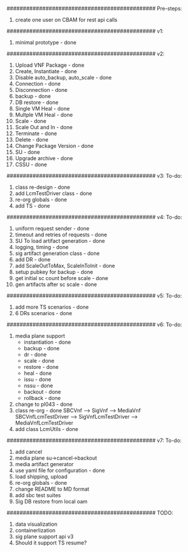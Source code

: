 ##############################################
Pre-steps:
1. create one user on CBAM for rest api calls

##############################################
v1:
1. minimal prototype                    - done

##############################################
v2:
1. Upload VNF Package                   - done
2. Create, Instantiate                  - done
3. Disable auto_backup, auto_scale      - done
4. Connection                           - done
5. Disconnection                        - done
6. backup                               - done
7. DB restore                           - done
8. Single VM Heal                       - done
9. Multple VM Heal                      - done
10. Scale                               - done
11. Scale Out and In                    - done
12. Terminate                           - done
13. Delete                              - done
14. Change Package Version              - done
15. SU                                  - done
16. Upgrade archive                     - done
17. CSSU                                - done

##############################################
v3:
To-do:
1. class re-design                      - done
2. add LcmTestDriver class              - done
3. re-org globals                       - done
4. add TS                               - done

##############################################
v4:
To-do:
1. uniform request sender               - done
2. timeout and retries of requests      - done
3. SU To load artifact generation       - done
4. logging, timing                      - done
5. sig artifact generation class        - done
6. add DR                               - done
7. add ScaleOutToMax, ScaleInToInit     - done
8. setup pubkey for backup              - done
9. get initial sc count before scale    - done
10. gen artifacts after sc scale        - done

##############################################
v5:
To-do:
1. add more TS scenarios                - done
2. 6 DRs scenarios                      - done

##############################################
v6:
To-do:
1. media plane support
    - instantiation                     - done
    - backup                            - done
    - dr                                - done
    - scale                             - done
    - restore                           - done
    - heal                              - done
    - issu                              - done
    - nssu                              - done
    - backout                           - done
    - rollback                          - done
2. change to pl043                      - done
3. class re-org                         - done
    SBCVnf
        --> SigVnf
        --> MediaVnf
    SBCVnfLcmTestDriver
        --> SigVnfLcmTestDriver
        --> MediaVnfLcmTestDriver
4. add class LcmUtils                   - done

##############################################
v7:
To-do:
1. add cancel
2. media plane su->cancel->backout
3. media artifact generator
4. use yaml file for configuration      - done
5. load shipping, upload
6. re-org globals                       - done
7. change README to MD format
8. add sbc test suites
9. Sig DB restore from local oam

##############################################
TODO:
1. data visualization
2. containerlization
3. sig plane support api v3
4. Should it support TS resume?

